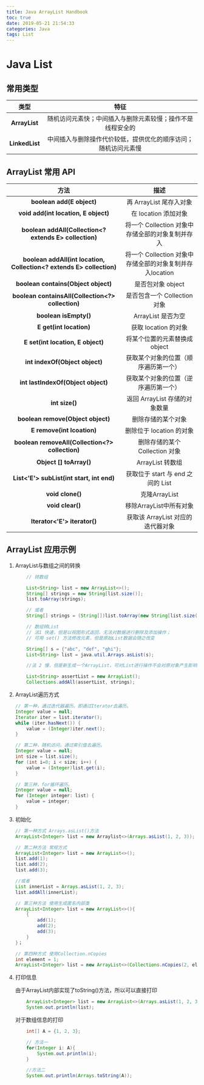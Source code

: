 ```yaml
---
title: Java ArrayList Handbook
toc: true
date: 2019-05-21 21:54:33
categories: Java
tags: List
---
```


# **Java List**

## **常用类型**


类型 |特征 
:-: | :-: 
**ArrayList** | 随机访问元素快；中间插入与删除元素较慢；操作不是线程安全的 
**LinkedList** | 中间插入与删除操作代价较低，提供优化的顺序访问；随机访问元素慢 


## **ArrayList 常用 API**

方法 | 描述 
:-: | :-: 
**boolean add(E object)** | 再 ArrayList 尾存入对象 
**void add(int location, E object)** | 在 location 添加对象 
**boolean addAll(Collection<? extends E> collection)** | 将一个 Collection 对象中存储全部的对象复制并存入 
**boolean addAll(int location, Collection<? extends E> collection)** | 将一个 Collection 对象中存储全部的对象复制并存入location 
**boolean contains(Object object)** | 是否包对象 object 
**boolean containsAll(Collection<?> collection)** | 是否包含一个 Collection 对象 
**boolean isEmpty()** | ArrayList 是否为空 
**E get(int location)** | 获取 location 的对象 
**E set(int location, E object)** | 将某个位置的元素替换成 object
**int indexOf(Object object)** | 获取某个对象的位置（顺序遍历第一个） 
**int lastIndexOf(Object object)** | 获取某个对象的位置（逆序遍历第一个） 
**int size()** | 返回 ArrayList 存储的对象数量 
**boolean remove(Object object)** | 删除存储的某个对象 
**E remove(int lcoation)** | 删除位于 location 的对象 
**boolean removeAll(Collection<?> collection)** | 删除存储的某个 Collection 对象 
**Object [] toArray()** | ArrayList 转数组 
**List<'E'> subList(int start, int end)** | 获取位于 start 与 end 之间的 List 
**void clone()** | 克隆ArrayList 
**void clear()** | 移除ArrayList中所有对象 
**Iterator<'E'> iterator()** | 获取该 ArrayList 对应的迭代器对象 

## ArrayList 应用示例

1. ArrayList与数组之间的转换

    ```Java
        // 转数组

        List<String> list = new ArrayList<>();
        String[] strings = new String[list.size()];
        list.toArray(strings);

        // 或者
        String[] strings = (String[])list.toArray(new String[list.size()]);

        // 数组转List
        // 法1 快速，但是以视图形式返回，无法对数据进行删除及添加操作；
        // 可用 set() 方法修改元素，但是原始List数据会随之改变

        String[] s = {"abc", "def", "ghi"};
        List<String> list = java.util.Arrays.asList(s);

        //法 2 慢，但是新生成一个ArrayList，可对List进行操作不会对原对象产生影响

        List<String> assertList = new ArrayList();
        Collections.addAll(assertList, strings);
    ```
2. ArrayList遍历方式

    ```Java
    // 第一种，通过迭代器遍历。即通过Iterator去遍历。
    Integer value = null;
    Iterator iter = list.iterator();
    while (iter.hasNext()) {
        value = (Integer)iter.next();
    }

    // 第二种，随机访问，通过索引值去遍历。
    Integer value = null;
    int size = list.size();
    for (int i=0; i < size; i++) {
        value = (Integer)list.get(i);        
    }

    // 第三种，for循环遍历。
    Integer value = null;
    for (Integer integer: list) {
        value = integer;
    }
    ```

3. 初始化

    ```Java
    // 第一种方式 Arrays.asList()方法
    ArrayList<Integer> list = new Arraylist<>(Arrays.asList(1, 2, 3));

    // 第二种方法 常规方式
    ArrayList<Integer> list = new ArrayList<>();
    list.add(1);
    list.add(2);
    list.add(3);

    //或者
    List innerList = Arrays.asList(1, 2, 3);
    list.addAll(innerList);

    // 第三种方法 使用生成匿名内部类
    ArrayList<Integer> list = new ArrayList<>(){
        {
            add(1);
            add(2);
            add(3);
        }
    }；

    // 第四种方式 使用Collection.nCopies
    int element = 1;
    ArrayList<Integer> list = new ArrayList<>(Collections.nCopies(2, element)); //复制伍分到list中。
    ```
4. 打印信息

    由于ArrayList内部实现了toString()方法，所以可以直接打印

    ```Java
        ArrayList<Integer> list = new ArrayList<>(Arrays.asList(1, 2, 3));
        System.out.println(list);
    ```

    对于数组信息的打印

    ```Java
        int[] A = {1, 2, 3};

        // 方法一
        for(Integer i: A){
            System.out.println(i);
        }

        //方法二
        System.out.println(Arrays.toString(A));
    ```